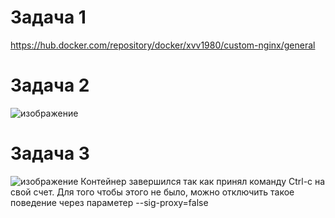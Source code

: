 # Задача 1
https://hub.docker.com/repository/docker/xvv1980/custom-nginx/general
# Задача 2
![изображение](https://github.com/xvv1980/Netology-learn/assets/169840386/82f823a1-6e6b-4fa9-b03f-d03e098fd67b)
# Задача 3
![изображение](https://github.com/xvv1980/Netology-learn/assets/169840386/30ed7f7e-fe15-4bb5-a33a-0da67b5709fa)
 Контейнер завершился так как принял команду Ctrl-c на свой счет. Для того чтобы этого не было, можно отключить такое поведение
 через параметер --sig-proxy=false

